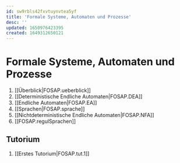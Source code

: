 ```yaml
---
id: sw9rbls42fxvtuynvtea5yf
title: 'Formale Systeme, Automaten und Prozesse'
desc: ''
updated: 1650976423395
created: 1649312650121
---
```


# Formale Systeme, Automaten und Prozesse
1. [[Überblick|FOSAP.ueberblick]]
2. [[Deterministische Endliche Automaten|FOSAP.DEA]]
3. [[Endliche Automaten|FOSAP.EA]]
4. [[Sprachen|FOSAP.sprache]]
5. [[Nichtdeterministische Endliche Automaten|FOSAP.NFA]]
6. [[FOSAP.regulSprachen]]


## Tutorium
1. [[Erstes Tutorium|FOSAP.tut.1]]